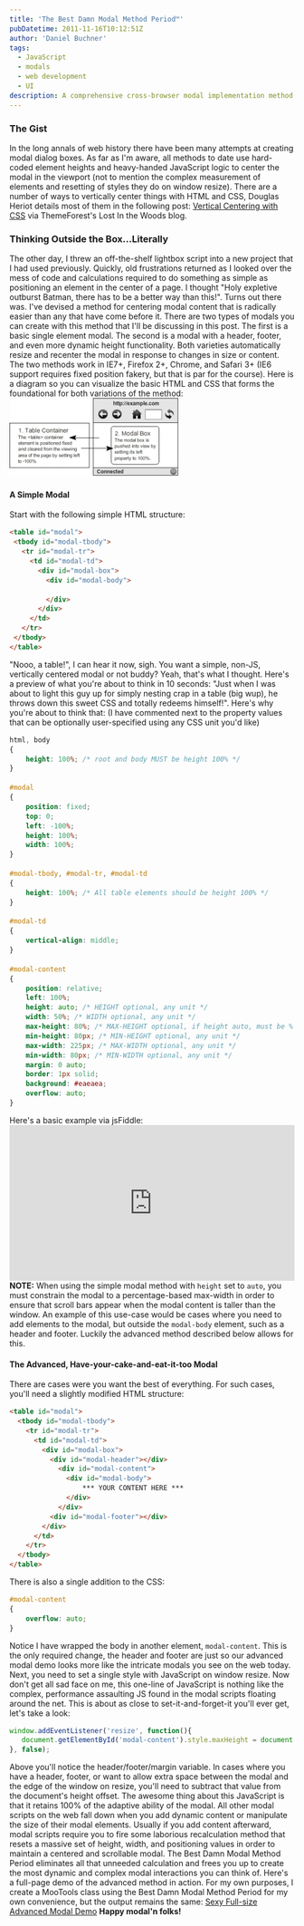 ```yaml
---
title: 'The Best Damn Modal Method Period™'
pubDatetime: 2011-11-16T10:12:51Z
author: 'Daniel Buchner'
tags:
  - JavaScript
  - modals
  - web development
  - UI
description: A comprehensive cross-browser modal implementation method that handles all the edge cases and browser quirks for creating robust modal dialogs.
---
```


### The Gist

 In the long annals of web history there have been many attempts at creating modal dialog boxes. As far as I'm aware, all methods to date use hard-coded element heights and heavy-handed JavaScript logic to center the modal in the viewport (not to mention the complex measurement of elements and resetting of styles they do on window resize). There are a number of ways to vertically center things with HTML and CSS, Douglas Heriot details most of them in the following post: [Vertical Centering with CSS](http://blog.themeforest.net/tutorials/vertical-centering-with-css/) via ThemeForest's Lost In the Woods blog.

### Thinking Outside the Box...Literally

 The other day, I threw an off-the-shelf lightbox script into a new project that I had used previously. Quickly, old frustrations returned as I looked over the mess of code and calculations required to do something as simple as positioning an element in the center of a page. I thought "Holy expletive outburst Batman, there has to be a better way than this!". Turns out there was. I've devised a method for centering modal content that is radically easier than any that have come before it. There are two types of modals you can create with this method that I'll be discussing in this post. The first is a basic single element modal. The second is a modal with a header, footer, and even more dynamic height functionality. Both varieties automatically resize and recenter the modal in response to changes in size or content. The two methods work in IE7+, Firefox 2+, Chrome, and Safari 3+ (IE6 support requires fixed position fakery, but that is par for the course). Here is a diagram so you can visualize the basic HTML and CSS that forms the foundational for both variations of the method: ![](../../assets/images/best-damn-modal-300x139.png)
 
#### A Simple Modal

Start with the following simple HTML structure:
 
 ```html
<table id="modal">
  <tbody id="modal-tbody">
    <tr id="modal-tr">
      <td id="modal-td">
        <div id="modal-box">
          <div id="modal-body"> 
              
          </div>
        </div>
      </td>
    </tr>
  </tbody>
</table>
```

 "Nooo, a table!", I can hear it now, sigh. You want a simple, non-JS, vertically centered modal or not buddy? Yeah, that's what I thought. Here's a preview of what you're about to think in 10 seconds: "Just when I was about to light this guy up for simply nesting crap in a table (big wup), he throws down this sweet CSS and totally redeems himself!". Here's why you're about to think that: (I have commented next to the property values that can be optionally user-specified using any CSS unit you'd like)
 
```css
html, body
{
    height: 100%; /* root and body MUST be height 100% */
}

#modal
{
    position: fixed;
    top: 0;
    left: -100%;
    height: 100%;
    width: 100%;
}

#modal-tbody, #modal-tr, #modal-td
{
    height: 100%; /* All table elements should be height 100% */
}

#modal-td
{
    vertical-align: middle;
}

#modal-content
{
    position: relative;
    left: 100%;
    height: auto; /* HEIGHT optional, any unit */
    width: 50%; /* WIDTH optional, any unit */    
    max-height: 80%; /* MAX-HEIGHT optional, if height auto, must be % */
    min-height: 80px; /* MIN-HEIGHT optional, any unit */
    max-width: 225px; /* MAX-WIDTH optional, any unit */
    min-width: 80px; /* MIN-WIDTH optional, any unit */
    margin: 0 auto;
    border: 1px solid;
    background: #eaeaea;
    overflow: auto;
}
```

 Here's a basic example via jsFiddle: <iframe allowfullscreen="allowfullscreen" frameborder="0" src="http://jsfiddle.net/q3Rks/29/embedded/?clickable=true" style="height: 275px; width: 100%; display: block;"></iframe> **NOTE:** When using the simple modal method with `height` set to `auto`, you must constrain the modal to a percentage-based max-width in order to ensure that scroll bars appear when the modal content is taller than the window. An example of this use-case would be cases where you need to add elements to the modal, but outside the `modal-body` element, such as a header and footer. Luckily the advanced method described below allows for this.

#### The Advanced, Have-your-cake-and-eat-it-too Modal

 There are cases were you want the best of everything. For such cases, you'll need a slightly modified HTML structure:
 
```html
<table id="modal">
  <tbody id="modal-tbody">
    <tr id="modal-tr">
      <td id="modal-td">
        <div id="modal-box">
          <div id="modal-header"></div>
            <div id="modal-content">
              <div id="modal-body">
                  *** YOUR CONTENT HERE ***
              </div>
            </div>
          <div id="modal-footer"></div>
        </div>
      </td>
    </tr>
  </tbody>
</table>
```

 There is also a single addition to the CSS: 
 
```css
#modal-content
{
	overflow: auto;
}
```

 Notice I have wrapped the body in another element, `modal-content`. This is the only required change, the header and footer are just so our advanced modal demo looks more like the intricate modals you see on the web today. Next, you need to set a single style with JavaScript on window resize. Now don't get all sad face on me, this one-line of JavaScript is nothing like the complex, performance assaulting JS found in the modal scripts floating around the net. This is about as close to set-it-and-forget-it you'll ever get, let's take a look:
 
 ```javascript
window.addEventListener('resize', function(){
    document.getElementById('modal-content').style.maxHeight = document.documentElement.offsetHeight - headerFooterMargin;
}, false);
```

 Above you'll notice the header/footer/margin variable. In cases where you have a header, footer, or want to allow extra space between the modal and the edge of the window on resize, you'll need to subtract that value from the document's height offset. The awesome thing about this JavaScript is that it retains 100% of the adaptive ability of the modal. All other modal scripts on the web fall down when you add dynamic content or manipulate the size of their modal elements. Usually if you add content afterward, modal scripts require you to fire some laborious recalculation method that resets a massive set of height, width, and positioning values in order to maintain a centered and scrollable modal. The Best Damn Modal Method Period eliminates all that unneeded calculation and frees you up to create the most dynamic and complex modal interactions you can think of. Here's a full-page demo of the advanced method in action. For my own purposes, I create a MooTools class using the Best Damn Modal Method Period for my own convenience, but the output remains the same: [Sexy Full-size Advanced Modal Demo](https://www.backalleycoder.com/best-damn-modal-example/index.html) **Happy modal'n folks!**